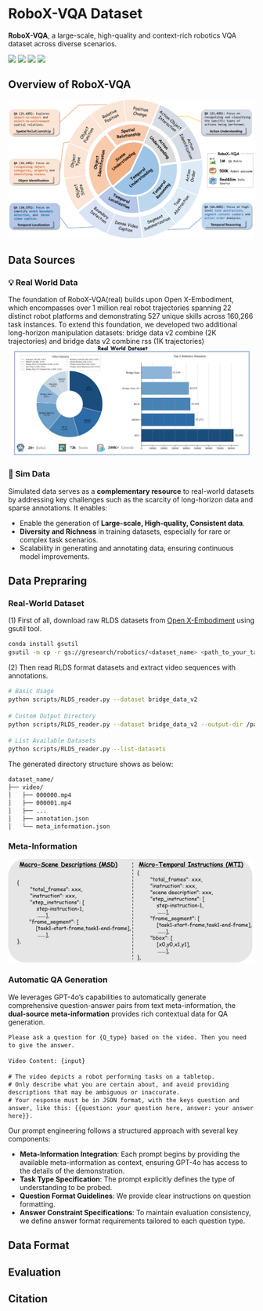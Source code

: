 # RoboX-VQA Dataset

**RoboX-VQA**, a large-scale, high-quality and context-rich robotics VQA dataset across diverse scenarios.

<a href='https://roboannotatex.github.io/'><img src='https://img.shields.io/badge/Project-Page-Green'></a>
<a href='https://arxiv.org/abs/2311.17043'><img src='https://img.shields.io/badge/Paper-Arxiv-red'></a>
<a href='https://huggingface.co/koulx/roboannotatorx'><img src='https://img.shields.io/badge/%F0%9F%A4%97%20Hugging%20Face-Models-blue'></a>
<a href='https://huggingface.co/datasets/koulx/RoboX-VQA'><img src='https://img.shields.io/badge/%F0%9F%A4%97%20Hugging%20Face-Data-green'></a>

## Overview of RoboX-VQA
![qa_distribution](./images/qa_distribution.png)

## Data Sources
### 💡 Real World Data
The foundation of RoboX-VQA(real) builds upon Open X-Embodiment, which encompasses over 1 million real robot trajectories spanning 22 distinct robot
platforms and demonstrating 527 unique skills across 160,266 task instances. To extend this foundation, we developed two additional long-horizon manipulation datasets: bridge data v2 combine (2K trajectories) and bridge data v2 combine rss
(1K trajectories)
![oxe_distribution](./images/oxe_distribution.png)

### 🎁 Sim Data
Simulated data serves as a **complementary resource** to real-world datasets by addressing key challenges such as the scarcity of long-horizon data and sparse annotations. It enables:
- Enable the generation of **Large-scale, High-quality, Consistent data**.
- **Diversity and Richness** in training datasets, especially for rare or complex task scenarios. 
- Scalability in generating and annotating data, ensuring continuous model improvements.


## Data Prepraring
### Real-World Dataset
(1) First of all, download raw RLDS datasets from [Open X-Embodiment](https://console.cloud.google.com/storage/browser/gresearch/robotics) using gsutil tool.

```bash
conda install gsutil
gsutil -m cp -r gs://gresearch/robotics/<dataset_name> <path_to_your_target_dir>
```

(2) Then read RLDS format datasets and extract video sequences with annotations.

```bash
# Basic Usage
python scripts/RLDS_reader.py --dataset bridge_data_v2

# Custom Output Directory
python scripts/RLDS_reader.py --dataset bridge_data_v2 --output-dir /path/to/output

# List Available Datasets
python scripts/RLDS_reader.py --list-datasets
```

The generated directory structure shows as below:

```
dataset_name/
├── video/
│   ├── 000000.mp4
│   ├── 000001.mp4
│   ├── ...
│   ├── annotation.json
│   └── meta_information.json
```

### Meta-Information

![meta_information](./images/meta_information.png)

### Automatic QA Generation

We leverages GPT-4o’s capabilities to automatically generate comprehensive question-answer pairs from text meta-information, 
the **dual-source meta-information** provides rich contextual data for QA generation.

```
Please ask a question for {Q_type} based on the video. Then you need to give the answer. 

Video Content: {input} 

# The video depicts a robot performing tasks on a tabletop.
# Only describe what you are certain about, and avoid providing descriptions that may be ambiguous or inaccurate.
# Your response must be in JSON format, with the keys question and answer, like this: {{question: your question here, answer: your answer here}}.
```

Our prompt engineering follows a structured approach with several key components: 
- **Meta-Information Integration**: Each prompt begins by providing the available meta-information as context, ensuring GPT-4o has access to the details of the demonstration.  
- **Task Type Specification**: The prompt explicitly defines the type of understanding to be probed. 
- **Question Format Guidelines**: We provide clear instructions on question formatting. 
- **Answer Constraint Specifications**: To maintain evaluation consistency, we define answer format requirements tailored to 
each question type.



## Data Format 

## Evaluation

## Citation